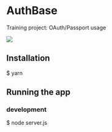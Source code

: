 # AuthBase

Training project: OAuth/Passport usage

<img src="https://lh3.googleusercontent.com/pw/AIL4fc8iojwYZvidRTD_TcoXnciSXrGLohtcnY5ffSzfnBO6hhi30zjdq8eqBZ39oUAHa9y9L4nnOkQHMFAl1K83_k6yYPTUsR1lgqnbQo0uVf0r1a9VQq8=w347-h363-no" />


## Installation
$ yarn
## Running the app
### development
$ node server.js

